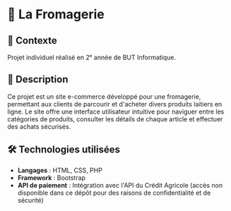 # 📌 La Fromagerie

## 📖 Contexte
Projet individuel réalisé en 2ᵉ année de BUT Informatique.

## 📝 Description
Ce projet est un site e-commerce développé pour une fromagerie, permettant aux clients de parcourir et d'acheter divers produits laitiers en ligne. Le site offre une interface utilisateur intuitive pour naviguer entre les catégories de produits, consulter les détails de chaque article et effectuer des achats sécurisés.

## 🛠 Technologies utilisées
- **Langages** : HTML, CSS, PHP
- **Framework** : Bootstrap
- **API de paiement** : Intégration avec l'API du Crédit Agricole (accès non disponible dans ce dépôt pour des raisons de confidentialité et de sécurité)
